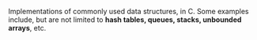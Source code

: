 Implementations of commonly used data structures, in C. Some examples include, but are not limited to **hash tables, queues, stacks, unbounded arrays**, etc.
